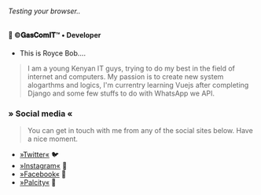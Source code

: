 ###### _Testing your browser.._
#### 🚀 ©𝐆𝐚𝐬𝐂𝐨𝐦𝐈𝐓™ • Developer
- This is Royce Bob....
> I am a young Kenyan IT guys, trying to do my best in the field of internet and computers. My passion is to create new system alogarthms and logics, I'm currentry learning Vuejs after completing Django and some few stuffs to do with WhatsApp we API.

### » Social media « 
> You can get in touch with me from any of the social sites below. Have a nice moment.
- [»Twitter«](twitter.com/roycebobwillie) 🐦
- [»Instagram«](instagram.com/roycebobelwillie) 📸
- [»Facebook«](facebook.com/royce.bob) 🏸
- [»Palcity«](palcity.com/royce.bob) 💒
